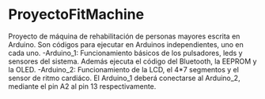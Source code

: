 # ProyectoFitMachine
Proyecto de máquina de rehabilitación de personas mayores escrita en Arduino. Son códigos para ejecutar en Arduinos independientes, uno en cada uno.
-Arduino_1: Funcionamiento básicos de los pulsadores, leds y sensores del sistema. Además ejecuta el código del Bluetooth, la EEPROM y la OLED.
-Arduino_2: Funcionamiento de la LCD, el 4*7 segmentos y el sensor de ritmo cardiáco.
El Arduino_1 deberá conectarse al Arduino_2, mediante el pin A2 al pin 13 respectivamente.
